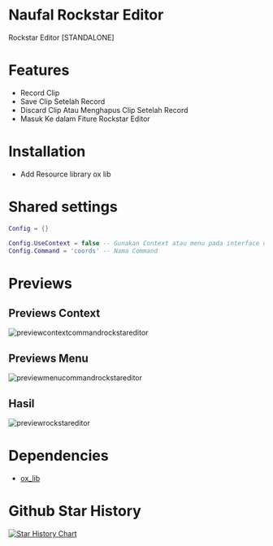 # Naufal Rockstar Editor

Rockstar Editor [STANDALONE]

# Features 
- Record Clip 
- Save Clip Setelah Record
- Discard Clip Atau Menghapus Clip Setelah Record
- Masuk Ke dalam Fiture Rockstar Editor 

# Installation
- Add Resource library ox lib

# Shared settings

```lua
Config = {}

Config.UseContext = false -- Gunakan Context atau menu pada interface oxlib
Config.Command = 'coords' -- Nama Command 
```

# Previews 
## Previews Context

![previewcontextcommandrockstareditor](https://r2.fivemanage.com/WX5Hv6yMgODTgG2WF6rml/previewrockstareditor_context.png)

## Previews Menu

![previewmenucommandrockstareditor](https://r2.fivemanage.com/WX5Hv6yMgODTgG2WF6rml/previewrockstareditor_menu.png)

## Hasil

![previewrockstareditor](https://r2.fivemanage.com/WX5Hv6yMgODTgG2WF6rml/previewhasil.png)

# Dependencies

- [ox_lib](https://github.com/overextended/ox_lib)

# Github Star History

[![Star History Chart](https://api.star-history.com/svg?repos=naufalmulyarizki/naufal-rockstar&type=Date)](https://star-history.com/#naufalmulyarizki/naufal-rockstar&Date)